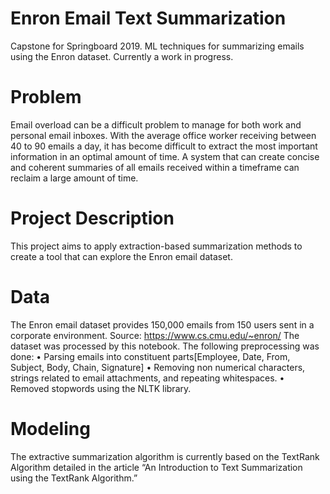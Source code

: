 # Enron Email Text Summarization
Capstone for Springboard 2019. ML techniques for summarizing emails using the Enron dataset. Currently a work in progress.

# Problem 
Email overload can be a difficult problem to manage for both work and personal email inboxes. With the average office worker receiving between 40 to 90 emails a day, it has become difficult to extract the most important information in an optimal amount of time. A system that can create concise and coherent summaries of all emails received within a timeframe can reclaim a large amount of time.

# Project Description
This project aims to apply extraction-based summarization methods to create a tool that can explore the Enron email dataset.

# Data
The Enron email dataset provides 150,000 emails from 150 users sent in a corporate environment. 
Source: https://www.cs.cmu.edu/~enron/
The dataset was processed by this notebook. 
The following preprocessing was done:
•	Parsing emails into constituent parts[Employee, Date, From, Subject, Body, Chain, Signature]
•	Removing non numerical characters, strings related to email attachments, and repeating whitespaces. 
•	Removed stopwords using the NLTK library. 

# Modeling
The extractive summarization algorithm is currently based on the TextRank Algorithm detailed in the article “An Introduction to Text Summarization using the TextRank Algorithm.”
